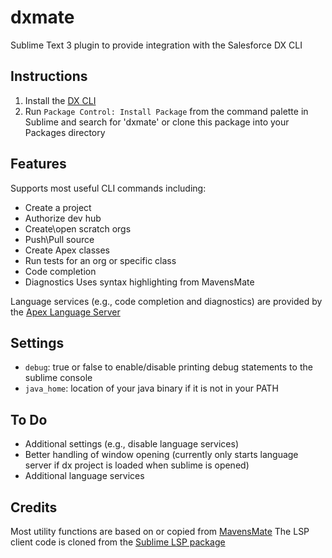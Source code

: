 # dxmate
Sublime Text 3 plugin to provide integration with the Salesforce DX CLI

## Instructions
1. Install the [DX CLI](https://developer.salesforce.com/tools/sfdxcli)
2. Run `Package Control: Install Package` from the command palette in Sublime and search for 'dxmate' or clone this package into your Packages directory

## Features
Supports most useful CLI commands including:
* Create a project
* Authorize dev hub
* Create\open scratch orgs
* Push\Pull source
* Create Apex classes
* Run tests for an org or specific class
* Code completion
* Diagnostics
Uses syntax highlighting from MavensMate

Language services (e.g., code completion and diagnostics) are provided by the [Apex Language Server](https://developer.salesforce.com/docs/atlas.en-us.sfdx_ide2.meta/sfdx_ide2/sfdx_ide2_build_app_apex_language_server_protocol.htm)

## Settings

* `debug`: true or false to enable/disable printing debug statements to the sublime console
* `java_home`: location of your java binary if it is not in your PATH

## To Do
* Additional settings (e.g., disable language services)
* Better handling of window opening (currently only starts language server if dx project is loaded when sublime is opened)
* Additional language services


## Credits
Most utility functions are based on or copied from [MavensMate](https://github.com/joeferraro/MavensMate-SublimeText)
The LSP client code is cloned from the [Sublime LSP package](https://github.com/tomv564/LSP)
